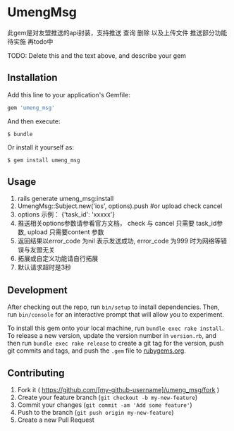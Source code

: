 # UmengMsg

此gem是对友盟推送的api封装，支持推送 查询 删除 以及上传文件
推送部分功能待实施 再todo中

TODO: Delete this and the text above, and describe your gem

## Installation

Add this line to your application's Gemfile:

```ruby
gem 'umeng_msg'
```

And then execute:

    $ bundle

Or install it yourself as:

    $ gem install umeng_msg

## Usage
1. rails generate umeng_msg:install
2. UmengMsg::Subject.new('ios', options).push  #or upload check cancel
3. options 示例： {'task_id': 'xxxxx'} 
4. 推送相关options参数请参看官方文档， check 与 cancel 只需要 task_id参数, upload 只需要content 参数
5. 返回结果以error_code 为nil 表示发送成功, error_code 为999 时为网络等错误与友盟无关
6. 拓展或自定义功能请自行拓展
7. 默认请求超时是3秒

## Development

After checking out the repo, run `bin/setup` to install dependencies. Then, run `bin/console` for an interactive prompt that will allow you to experiment.

To install this gem onto your local machine, run `bundle exec rake install`. To release a new version, update the version number in `version.rb`, and then run `bundle exec rake release` to create a git tag for the version, push git commits and tags, and push the `.gem` file to [rubygems.org](https://rubygems.org).

## Contributing

1. Fork it ( https://github.com/[my-github-username]/umeng_msg/fork )
2. Create your feature branch (`git checkout -b my-new-feature`)
3. Commit your changes (`git commit -am 'Add some feature'`)
4. Push to the branch (`git push origin my-new-feature`)
5. Create a new Pull Request
